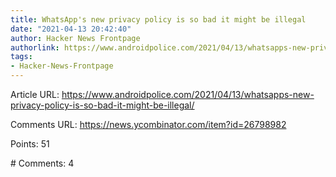 ```yaml
---
title: WhatsApp's new privacy policy is so bad it might be illegal
date: "2021-04-13 20:42:40"
author: Hacker News Frontpage
authorlink: https://www.androidpolice.com/2021/04/13/whatsapps-new-privacy-policy-is-so-bad-it-might-be-illegal/
tags:
- Hacker-News-Frontpage
---
```


<p>Article URL: <a href="https://www.androidpolice.com/2021/04/13/whatsapps-new-privacy-policy-is-so-bad-it-might-be-illegal/">https://www.androidpolice.com/2021/04/13/whatsapps-new-privacy-policy-is-so-bad-it-might-be-illegal/</a></p>
<p>Comments URL: <a href="https://news.ycombinator.com/item?id=26798982">https://news.ycombinator.com/item?id=26798982</a></p>
<p>Points: 51</p>
<p># Comments: 4</p>
